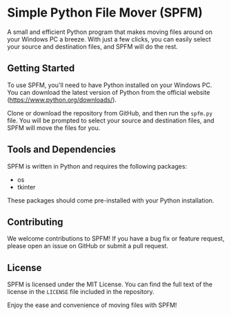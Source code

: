 # Simple Python File Mover (SPFM)

A small and efficient Python program that makes moving files around on your Windows PC a breeze. With just a few clicks, you can easily select your source and destination files, and SPFM will do the rest.

## Getting Started

To use SPFM, you'll need to have Python installed on your Windows PC. You can download the latest version of Python from the official website (https://www.python.org/downloads/).

Clone or download the repository from GitHub, and then run the `spfm.py` file. You will be prompted to select your source and destination files, and SPFM will move the files for you.

## Tools and Dependencies

SPFM is written in Python and requires the following packages:
- os
- tkinter

These packages should come pre-installed with your Python installation.

## Contributing

We welcome contributions to SPFM! If you have a bug fix or feature request, please open an issue on GitHub or submit a pull request.

## License

SPFM is licensed under the MIT License. You can find the full text of the license in the `LICENSE` file included in the repository.

Enjoy the ease and convenience of moving files with SPFM!
